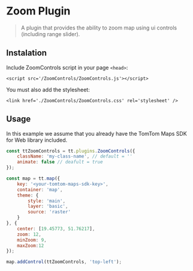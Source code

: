 # Zoom Plugin

> A plugin that provides the ability to zoom map using ui controls (including range slider).

## Instalation
Include ZoomControls script in your page `<head>`:
```
<script src='/ZoomControls/ZoomControls.js'></script>
```
You must also add the stylesheet:
```
<link href='./ZoomControls/ZoomControls.css' rel='stylesheet' />
```
## Usage
In this example we assume that you already have the TomTom Maps SDK for Web library included.
```js
const ttZoomControls = tt.plugins.ZoomControls({
    className: 'my-class-name', // default = ''
    animate: false // deafult = true
});

const map = tt.map({
    key: '<your-tomtom-maps-sdk-key>',
    container: 'map',
    theme: {
        style: 'main',
        layer: 'basic',
        source: 'raster'
    }
}, {
    center: [19.45773, 51.76217],
    zoom: 12,
    minZoom: 9,
    maxZoom:12
});

map.addControl(ttZoomControls, 'top-left');
```
